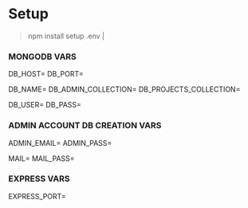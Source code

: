 # Setup

> npm install
> setup .env |

### MONGODB VARS
DB_HOST=
DB_PORT=

DB_NAME=
DB_ADMIN_COLLECTION=
DB_PROJECTS_COLLECTION=

DB_USER=
DB_PASS=


### ADMIN ACCOUNT DB CREATION VARS
ADMIN_EMAIL=
ADMIN_PASS=

MAIL=
MAIL_PASS=

### EXPRESS VARS
EXPRESS_PORT=